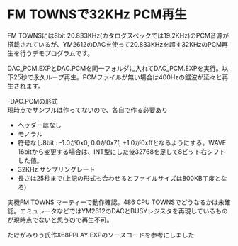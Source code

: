 # FM TOWNSで32KHz PCM再生

FM TOWNSには8bit 20.833KHz(カタログスペックでは19.2KHz)のPCM音源が搭載されているが、YM2612のDACを使って20.833KHzを超す32KHzのPCM再生を行うデモプログラムです。

DAC_PCM.EXPとDAC.PCMを同一フォルダに入れてDAC_PCM.EXPを実行。以下25秒で永久ループ再生。PCMファイルが無い場合は400Hzの鋸波が延々と再生されます。

-DAC.PCMの形式  
現時点でサンプルは作ってないので、各自で作る必要あり  
* ヘッダーはなし
* モノラル
* 符号なし8bit : -1.0が0x0, 0.0が0x7f, +1.0が0xffとなるようにする。WAVE 16bitから変更する場合は、INT型にした後32768を足して8ビット右シフトした値。
* 32KHz サンプリングレート
* 長さは25秒まで(上記の形式も合わせるとファイルサイズは800KB丁度となる)
  

実機FM TOWNS マーティーで動作確認。486 CPU TOWNSでどうなるかは未確認。エミュレータなどではYM2612のDACとBUSYレジスタを再現しているものが現時点でないと思うので再生不可。

たけがみりう氏作X68PPLAY.EXPのソースコードを参考にしました
